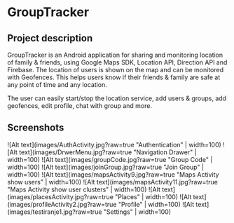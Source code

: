 # GroupTracker

## Project description
GroupTracker is an Android application for sharing and monitoring location of family & friends, using Google Maps SDK, Location API, Direction API and Firebase. The location of users is shown on the map and can be monitored with Geofences. This helps users know if their friends & family are safe at any point of time and any location.

The user can easily start/stop the location service, add users & groups, add geofences, edit profile, chat with group and more.

## Screenshots
![Alt text](images/AuthActivity.jpg?raw=true "Authentication" | width=100)
![Alt text](images/DrwerMenu.jpg?raw=true "Navigation Drawer" | width=100)
![Alt text](images/groupCode.jpg?raw=true "Group Code" | width=100)
![Alt text](images/joinGroup.jpg?raw=true "Join Group" | width=100)
![Alt text](images/mapsActivity9.jpg?raw=true "Maps Activity show users" | width=100)
![Alt text](images/mapsActivity11.jpg?raw=true "Maps Activity show user clusters" | width=100)
![Alt text](images/placesActivity.jpg?raw=true "Places" | width=100)
![Alt text](images/profileActivity2.jpg?raw=true "Profile" | width=100)
![Alt text](images/testiranje1.jpg?raw=true "Settings" | width=100)




